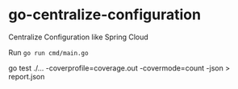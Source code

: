 # go-centralize-configuration
Centralize Configuration like Spring Cloud

Run `go run cmd/main.go`

go test ./... -coverprofile=coverage.out -covermode=count -json > report.json
